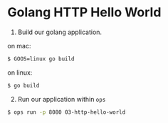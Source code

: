 Golang HTTP Hello World
==================

 1. Build our golang application.

on mac:
```sh
$ GOOS=linux go build 
```

on linux:

```sh
$ go build 
```

 2. Run our application within `ops`
```sh
$ ops run -p 8080 03-http-hello-world
```
